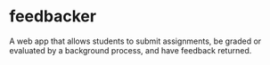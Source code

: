# feedbacker
A web app that allows students to submit assignments, be graded or evaluated by a background process, and have feedback returned.
